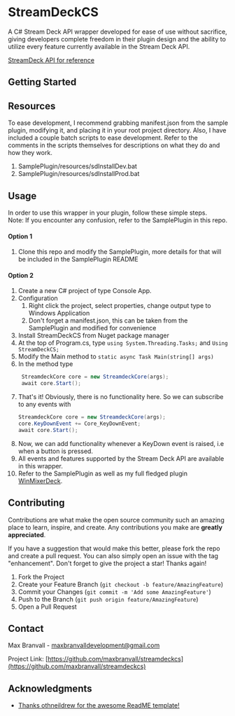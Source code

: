 # StreamDeckCS

A C# Stream Deck API wrapper developed for ease of use without sacrifice, giving developers complete freedom in their plugin design and the ability to utilize every feature currently available in the Stream Deck API.

[StreamDeck API for reference](https://developer.elgato.com/documentation/stream-deck/sdk/overview/)

<!-- GETTING STARTED -->
## Getting Started

## Resources

To ease development, I recommend grabbing manifest.json from the sample plugin, modifying it, and 
placing it in your root project directory. Also, I have included a couple batch scripts to ease development. Refer to the comments in the scripts
themselves for descriptions on what they do and how they work. 
<br/>
1. SamplePlugin/resources/sdInstallDev.bat
2. SamplePlugin/resources/sdInstallProd.bat

<!-- USAGE EXAMPLES -->
## Usage

In order to use this wrapper in your plugin, follow these simple steps. <br/>
Note: If you encounter any confusion, refer to the SamplePlugin in this repo.

#### Option 1

1. Clone this repo and modify the SamplePlugin, more details for that will be included in the SamplePlugin README

#### Option 2

1. Create a new C# project of type Console App.
2. Configuration
   1. Right click the project, select properties, change output type to Windows Application
   2. Don't forget a manifest.json, this can be taken from the SamplePlugin and modified for convenience
3. Install StreamDeckCS from Nuget package manager
4. At the top of Program.cs, type ``` using System.Threading.Tasks; ``` and ``` Using StreamDeckCS; ```
5. Modify the Main method to ```static async Task Main(string[] args)```
6. In the method type <br/> 
   ```cs
    StreamdeckCore core = new StreamdeckCore(args);
    await core.Start();
   ```
7. That's it! Obviously, there is no functionality here. So we can subscribe to any events with <br/>
    ```cs
    StreamdeckCore core = new StreamdeckCore(args);
    core.KeyDownEvent += Core_KeyDownEvent;
    await core.Start();
   ```
8. Now, we can add functionality whenever a KeyDown event is raised, i.e when a button is pressed.
9. All events and features supported by the Stream Deck API are available in this wrapper.
10. Refer to the SamplePlugin as well as my full fledged plugin [WinMixerDeck](https://github.com/MaxBranvall/WinMixerDeck).


<!-- CONTRIBUTING -->
## Contributing

Contributions are what make the open source community such an amazing place to learn, inspire, and create. Any contributions you make are **greatly appreciated**.

If you have a suggestion that would make this better, please fork the repo and create a pull request. You can also simply open an issue with the tag "enhancement".
Don't forget to give the project a star! Thanks again!

1. Fork the Project
2. Create your Feature Branch (`git checkout -b feature/AmazingFeature`)
3. Commit your Changes (`git commit -m 'Add some AmazingFeature'`)
4. Push to the Branch (`git push origin feature/AmazingFeature`)
5. Open a Pull Request

<!-- CONTACT -->
## Contact

Max Branvall - maxbranvalldevelopment@gmail.com

Project Link: [https://github.com/maxbranvall/streamdeckcs](https://github.com/maxbranvall/streamdeckcs)




<!-- ACKNOWLEDGMENTS -->
## Acknowledgments

* [Thanks othneildrew for the awesome ReadME template!](https://github.com/othneildrew/Best-README-Template)
